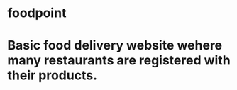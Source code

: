 ﻿# foodpoint
# Basic food delivery website wehere many restaurants are registered with their products.
